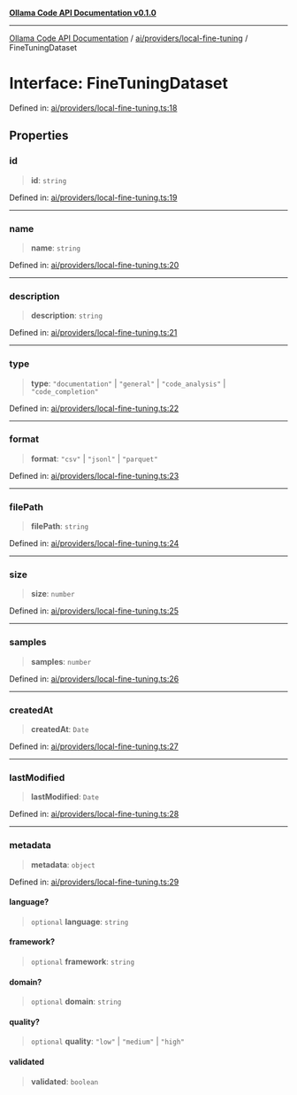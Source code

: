 [**Ollama Code API Documentation v0.1.0**](../../../../README.md)

***

[Ollama Code API Documentation](../../../../modules.md) / [ai/providers/local-fine-tuning](../README.md) / FineTuningDataset

# Interface: FineTuningDataset

Defined in: [ai/providers/local-fine-tuning.ts:18](https://github.com/erichchampion/ollama-code/blob/9a797208bc9e993c86c1b8d84dd48ab6c5c7989f/ollama-code/src/ai/providers/local-fine-tuning.ts#L18)

## Properties

### id

> **id**: `string`

Defined in: [ai/providers/local-fine-tuning.ts:19](https://github.com/erichchampion/ollama-code/blob/9a797208bc9e993c86c1b8d84dd48ab6c5c7989f/ollama-code/src/ai/providers/local-fine-tuning.ts#L19)

***

### name

> **name**: `string`

Defined in: [ai/providers/local-fine-tuning.ts:20](https://github.com/erichchampion/ollama-code/blob/9a797208bc9e993c86c1b8d84dd48ab6c5c7989f/ollama-code/src/ai/providers/local-fine-tuning.ts#L20)

***

### description

> **description**: `string`

Defined in: [ai/providers/local-fine-tuning.ts:21](https://github.com/erichchampion/ollama-code/blob/9a797208bc9e993c86c1b8d84dd48ab6c5c7989f/ollama-code/src/ai/providers/local-fine-tuning.ts#L21)

***

### type

> **type**: `"documentation"` \| `"general"` \| `"code_analysis"` \| `"code_completion"`

Defined in: [ai/providers/local-fine-tuning.ts:22](https://github.com/erichchampion/ollama-code/blob/9a797208bc9e993c86c1b8d84dd48ab6c5c7989f/ollama-code/src/ai/providers/local-fine-tuning.ts#L22)

***

### format

> **format**: `"csv"` \| `"jsonl"` \| `"parquet"`

Defined in: [ai/providers/local-fine-tuning.ts:23](https://github.com/erichchampion/ollama-code/blob/9a797208bc9e993c86c1b8d84dd48ab6c5c7989f/ollama-code/src/ai/providers/local-fine-tuning.ts#L23)

***

### filePath

> **filePath**: `string`

Defined in: [ai/providers/local-fine-tuning.ts:24](https://github.com/erichchampion/ollama-code/blob/9a797208bc9e993c86c1b8d84dd48ab6c5c7989f/ollama-code/src/ai/providers/local-fine-tuning.ts#L24)

***

### size

> **size**: `number`

Defined in: [ai/providers/local-fine-tuning.ts:25](https://github.com/erichchampion/ollama-code/blob/9a797208bc9e993c86c1b8d84dd48ab6c5c7989f/ollama-code/src/ai/providers/local-fine-tuning.ts#L25)

***

### samples

> **samples**: `number`

Defined in: [ai/providers/local-fine-tuning.ts:26](https://github.com/erichchampion/ollama-code/blob/9a797208bc9e993c86c1b8d84dd48ab6c5c7989f/ollama-code/src/ai/providers/local-fine-tuning.ts#L26)

***

### createdAt

> **createdAt**: `Date`

Defined in: [ai/providers/local-fine-tuning.ts:27](https://github.com/erichchampion/ollama-code/blob/9a797208bc9e993c86c1b8d84dd48ab6c5c7989f/ollama-code/src/ai/providers/local-fine-tuning.ts#L27)

***

### lastModified

> **lastModified**: `Date`

Defined in: [ai/providers/local-fine-tuning.ts:28](https://github.com/erichchampion/ollama-code/blob/9a797208bc9e993c86c1b8d84dd48ab6c5c7989f/ollama-code/src/ai/providers/local-fine-tuning.ts#L28)

***

### metadata

> **metadata**: `object`

Defined in: [ai/providers/local-fine-tuning.ts:29](https://github.com/erichchampion/ollama-code/blob/9a797208bc9e993c86c1b8d84dd48ab6c5c7989f/ollama-code/src/ai/providers/local-fine-tuning.ts#L29)

#### language?

> `optional` **language**: `string`

#### framework?

> `optional` **framework**: `string`

#### domain?

> `optional` **domain**: `string`

#### quality?

> `optional` **quality**: `"low"` \| `"medium"` \| `"high"`

#### validated

> **validated**: `boolean`
